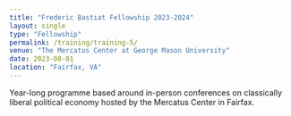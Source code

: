 ```yaml
---
title: "Frederic Bastiat Fellowship 2023-2024"
layout: single
type: "Fellowship"
permalink: /training/training-5/
venue: "The Mercatus Center at George Mason University"
date: 2023-08-01
location: "Fairfax, VA"
---
```


Year-long programme based around in-person conferences on classically liberal political economy hosted by the Mercatus Center in Fairfax.
